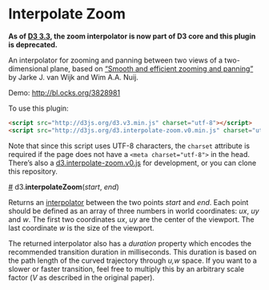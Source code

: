 # Interpolate Zoom

**As of [D3 3.3](https://github.com/mbostock/d3/releases/tag/v3.3.0), the zoom interpolator is now part of D3 core and this plugin is deprecated.**

An interpolator for zooming and panning between two views of a two-dimensional plane, based on [“Smooth and efficient zooming and panning”](https://www.google.com/search?q=Smooth+and+efficient+zooming+and+panning) by Jarke J. van Wijk and Wim A.A. Nuij.

Demo: <http://bl.ocks.org/3828981>

To use this plugin:

```html
<script src="http://d3js.org/d3.v3.min.js" charset="utf-8"></script>
<script src="http://d3js.org/d3.interpolate-zoom.v0.min.js" charset="utf-8"></script>
```

Note that since this script uses UTF-8 characters, the `charset` attribute is required if the page does not have a `<meta charset="utf-8">` in the head. There’s also a [d3.interpolate-zoom.v0.js](http://d3js.org/d3.interpolate-zoom.v0.js) for development, or you can clone this repository.

<a name="interpolateZoom" href="#interpolateZoom">#</a> d3.<b>interpolateZoom</b>(<i>start</i>, <i>end</i>)

Returns an [interpolator](https://github.com/mbostock/d3/wiki/Transitions#wiki-_interpolate) between the two points *start* and *end*. Each point should be defined as an array of three numbers in world coordinates: *ux*, *uy* and *w*. The first two coordinates *ux*, *uy* are the center of the viewport. The last coordinate *w* is the size of the viewport.

The returned interpolator also has a *duration* property which encodes the recommended transition duration in milliseconds. This duration is based on the path length of the curved trajectory through *u,w* space. If you want to a slower or faster transition, feel free to multiply this by an arbitrary scale factor (<i>V</i> as described in the original paper).
